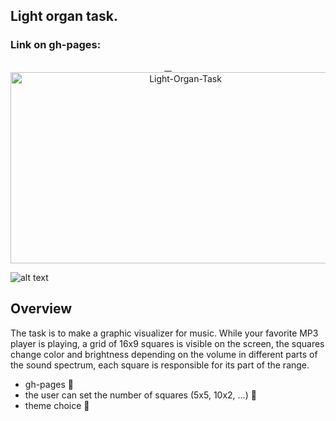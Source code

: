   ## Light organ task. 
 ### Link on gh-pages: #
 <p align="center" >
<p align="center" >
   <a href="https://andreydmitriew.github.io/Task/">
    <img alt="Light-Organ-Task" src="https://i.ibb.co/y46RDXW/Light-Organ-Task.gif" width="544" height="306" />
 </a>
</p>


![alt text](https://github.com/AndreyDmitriew/Task/blob/master/markdownImg/LightOrganTaskImg.jpg)

## Overview 
 The task is to make a graphic visualizer for music. While your favorite MP3 player is playing, a grid of 16x9 squares is visible on the screen, the squares change color and brightness depending on the volume in different parts of the sound spectrum, each square is responsible for its part of the range.
 + gh-pages 📄
 + the user can set the number of squares (5x5, 10x2, …) 🧮
 + theme choice 🎨

